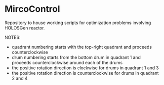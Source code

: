 # MircoControl

Repository to house working scripts for optimization problems involving 
HOLOSGen reactor.


NOTES:
* quadrant numbering starts with the top-right quadrant and proceeds
counterclockwise
* drum numbering starts from the bottom drum in  quadrant 1 and
proceeds counterclockwise around each of the drums
* the positive rotation direction is clockwise for drums in quadrant 1 and 3
* the positive rotation direction is counterclockwise for drums in quadrant 2 and 4
